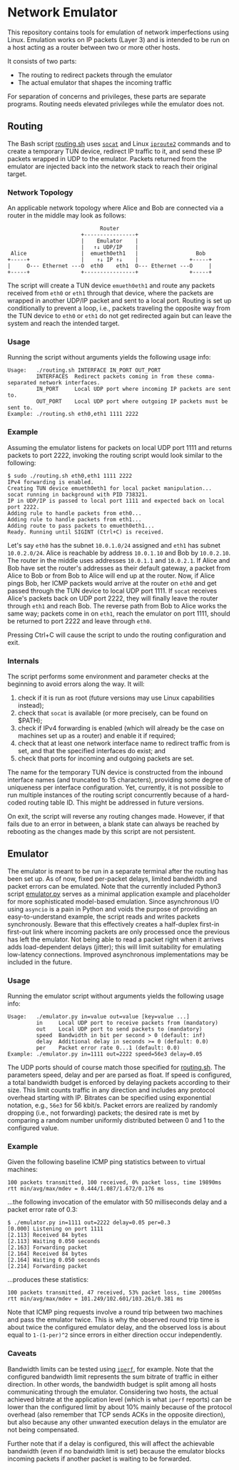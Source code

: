 # Network Emulator

This repository contains tools for emulation of network imperfections using Linux. Emulation works on IP packets (Layer 3) and is intended to be run on a host acting as a router between two or more other hosts.

It consists of two parts:
- The routing to redirect packets through the emulator
- The actual emulator that shapes the incoming traffic

For separation of concerns and privileges, these parts are separate programs. Routing needs elevated privileges while the emulator does not.


## Routing

The Bash script [routing.sh](routing.sh) uses [`socat`](http://www.dest-unreach.org/socat/) and Linux [`iproute2`](https://en.wikipedia.org/wiki/Iproute2) commands and to create a temporary TUN device, redirect IP traffic to it, and send these IP packets wrapped in UDP to the emulator. Packets returned from the emulator are injected back into the network stack to reach their original target.

### Network Topology

An applicable network topology where Alice and Bob are connected via a router in the middle may look as follows:

```
                             Router
                       +----------------+
                       |    Emulator    |
                       |   ↑↓ UDP/IP    |
 Alice                 |  emueth0eth1   |                  Bob
+-----+                |    ↑↓ IP ↑↓    |                +-----+
|     O--- Ethernet ---O  eth0    eth1  O--- Ethernet ---O     |
+-----+                +----------------+                +-----+
```

The script will create a TUN device `emueth0eth1` and route any packets received from `eth0` or `eth1` through that device, where the packets are wrapped in another UDP/IP packet and sent to a local port. Routing is set up conditionally to prevent a loop, i.e., packets traveling the opposite way from the TUN device to `eth0` or `eth1` do not get redirected again but can leave the system and reach the intended target.

### Usage

Running the script without arguments yields the following usage info:

```
Usage:   ./routing.sh INTERFACE IN_PORT OUT_PORT
         INTERFACES  Redirect packets coming in from these comma-separated network interfaces.
         IN_PORT     Local UDP port where incoming IP packets are sent to.
         OUT_PORT    Local UDP port where outgoing IP packets must be sent to.
Example: ./routing.sh eth0,eth1 1111 2222
```

### Example

Assuming the emulator listens for packets on local UDP port 1111 and returns packets to port 2222, invoking the routing script would look similar to the following:

```
$ sudo ./routing.sh eth0,eth1 1111 2222
IPv4 forwarding is enabled.
Creating TUN device emueth0eth1 for local packet manipulation...
socat running in background with PID 738321.
IP in UDP/IP is passed to local port 1111 and expected back on local port 2222.
Adding rule to handle packets from eth0...
Adding rule to handle packets from eth1...
Adding route to pass packets to emueth0eth1...
Ready. Running until SIGINT (Ctrl+C) is received.
```

Let's say `eth0` has the subnet `10.0.1.0/24` assigned and `eth1` has subnet `10.0.2.0/24`. Alice is reachable by address `10.0.1.10` and Bob by `10.0.2.10`. The router in the middle uses addresses `10.0.1.1` and `10.0.2.1`. If Alice and Bob have set the router's addresses as their default gateway, a packet from Alice to Bob or from Bob to Alice will end up at the router. Now, if Alice pings Bob, her ICMP packets would arrive at the router on `eth0` and get passed through the TUN device to local UDP port 1111. If `socat` receives Alice's packets back on UDP port 2222, they will finally leave the router through `eth1` and reach Bob. The reverse path from Bob to Alice works the same way; packets come in on `eth1`, reach the emulator on port 1111, should be returned to port 2222 and leave through `eth0`.

Pressing Ctrl+C will cause the script to undo the routing configuration and exit.

### Internals

The script performs some environment and parameter checks at the beginning to avoid errors along the way. It will:

1. check if it is run as root (future versions may use Linux capabilities instead);
2. check that `socat` is available (or more precisely, can be found on $PATH);
3. check if IPv4 forwarding is enabled (which will already be the case on machines set up as a router) and enable it if required;
4. check that at least one network interface name to redirect traffic from is set, and that the specified interfaces do exist; and
5. check that ports for incoming and outgoing packets are set.

The name for the temporary TUN device is constructed from the inbound interface names (and truncated to 15 characters), providing some degree of uniqueness per interface configuration. Yet, currently, it is not possible to run multiple instances of the routing script concurrently because of a hard-coded routing table ID. This might be addressed in future versions.

On exit, the script will reverse any routing changes made. However, if that fails due to an error in between, a blank state can always be reached by rebooting as the changes made by this script are not persistent.


## Emulator

The emulator is meant to be run in a separate terminal after the routing has been set up. As of now, fixed per-packet delays, limited bandwidth and packet errors can be emulated. Note that the currently included Python3 script [emulator.py](emulator.py) serves as a minimal application example and placeholder for more sophisticated model-based emulation. Since asynchronous I/O using `asyncio` is a pain in Python and voids the purpose of providing an easy-to-understand example, the script reads and writes packets synchronously. Beware that this effectively creates a half-duplex first-in first-out link where incoming packets are only processed once the previous has left the emulator. Not being able to read a packet right when it arrives adds load-dependent delays (jitter); this will limit suitability for emulating low-latency connections. Improved asynchronous implementations may be included in the future.

### Usage

Running the emulator script without arguments yields the following usage info:

```
Usage:   ./emulator.py in=value out=value [key=value ...]
         in     Local UDP port to receive packets from (mandatory)
         out    Local UDP port to send packets to (mandatory)
         speed  Bandwidth in bit per second > 0 (default: inf)
         delay  Additional delay in seconds >= 0 (default: 0.0)
         per    Packet error rate 0...1 (default: 0.0)
Example: ./emulator.py in=1111 out=2222 speed=56e3 delay=0.05

```

The UDP ports should of course match those specified for [routing.sh](routing.sh). The parameters speed, delay and per are parsed as float. If speed is configured, a total bandwidth budget is enforced by delaying packets according to their size. This limit counts traffic in any direction and includes any protocol overhead starting with IP. Bitrates can be specified using exponential notation, e.g., `56e3` for 56 kbit/s. Packet errors are realized by randomly dropping (i.e., not forwarding) packets; the desired rate is met by comparing a random number uniformly distributed between 0 and 1 to the configured value.

### Example

Given the following baseline ICMP ping statistics between to virtual machines:

```
100 packets transmitted, 100 received, 0% packet loss, time 19890ms
rtt min/avg/max/mdev = 0.444/1.087/1.672/0.176 ms
```

...the following invocation of the emulator with 50 milliseconds delay and a packet error rate of 0.3:

```
$ ./emulator.py in=1111 out=2222 delay=0.05 per=0.3
[0.000] Listening on port 1111
[2.113] Received 84 bytes
[2.113] Waiting 0.050 seconds
[2.163] Forwarding packet
[2.164] Received 84 bytes
[2.164] Waiting 0.050 seconds
[2.214] Forwarding packet
```

...produces these statistics:

```
100 packets transmitted, 47 received, 53% packet loss, time 20005ms
rtt min/avg/max/mdev = 101.249/102.601/103.261/0.381 ms
```

Note that ICMP ping requests involve a round trip between two machines and pass the emulator twice. This is why the observed round trip time is about twice the configured emulator delay, and the observed loss is about equal to `1-(1-per)^2` since errors in either direction occur independently.

### Caveats

Bandwidth limits can be tested using [`iperf`](https://iperf.fr/), for example. Note that the configured bandwidth limit represents the sum bitrate of traffic in either direction. In other words, the bandwidth budget is split among all hosts communicating through the emulator. Considering two hosts, the actual achieved bitrate at the application level (which is what `iperf` reports) can be lower than the configured limit by about 10% mainly because of the protocol overhead (also remember that TCP sends ACKs in the opposite direction), but also because any other unwanted execution delays in the emulator are not being compensated.

Further note that if a delay is configured, this will affect the achievable bandwidth (even if no bandwidth limit is set) because the emulator blocks incoming packets if another packet is waiting to be forwarded.
